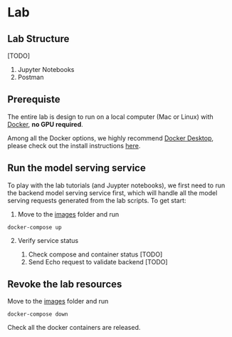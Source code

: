 # Lab
## Lab Structure
[TODO]
1. Jupyter Notebooks
2. Postman 

## Prerequiste
The entire lab is design to run on a local computer (Mac or Linux) with [Docker](https://docs.docker.com/), **no GPU required**.

Among all the Docker options, we highly recommend [Docker Desktop](https://docs.docker.com/desktop/), please check out the install instructions [here](https://docs.docker.com/desktop/).  

## Run the model serving service
To play with the lab tutorials (and Juypter notebooks), we first need to run the backend model serving service first, which will handle all the model serving requests generated from the lab scripts. To get start:  
1. Move to the [images](./images/) folder and run 
```
docker-compose up
```
2. Verify service status

    1. Check compose and container status [TODO]
    2. Send Echo request to validate backend [TODO]


## Revoke the lab resources
Move to the [images](./images/) folder and run 
```
docker-compose down
```

Check all the docker containers are released. 
